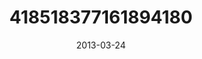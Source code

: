 ---
title: "418518377161894180"
image: "2013-03-24 18.48.20 418518377161894180_46248401"
date: "2013-03-24"
type: "photo"
---